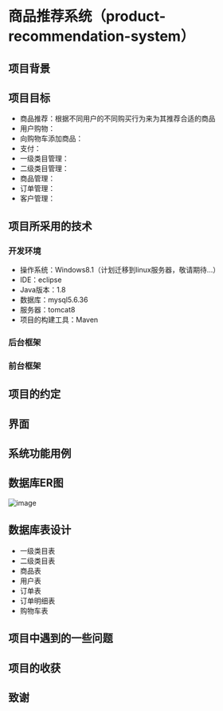 # 商品推荐系统（product-recommendation-system）

## 项目背景

> 

## 项目目标

* 商品推荐：根据不同用户的不同购买行为来为其推荐合适的商品
* 用户购物：
* 向购物车添加商品：
* 支付：
* 一级类目管理：
* 二级类目管理：
* 商品管理：
* 订单管理：
* 客户管理：

## 项目所采用的技术

### 开发环境

* 操作系统：Windows8.1（计划迁移到linux服务器，敬请期待...）
* IDE：eclipse
* Java版本：1.8
* 数据库：mysql5.6.36
* 服务器：tomcat8
* 项目的构建工具：Maven

### 后台框架


### 前台框架


## 项目的约定


## 界面


## 系统功能用例


## 数据库ER图

![image](https://github.com/MrQuJL/online-shop/raw/master/shopping-imgs/er.jpg)


## 数据库表设计

* 一级类目表
* 二级类目表
* 商品表
* 用户表
* 订单表
* 订单明细表
* 购物车表

## 项目中遇到的一些问题


## 项目的收获


## 致谢
